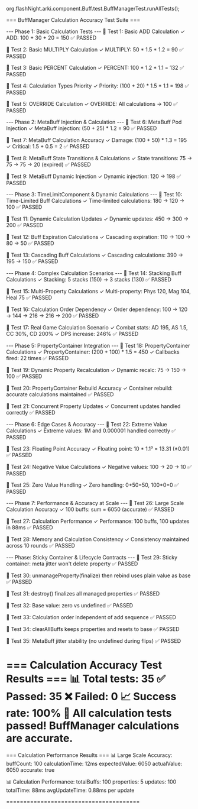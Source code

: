 org.flashNight.arki.component.Buff.test.BuffManagerTest.runAllTests();


=== BuffManager Calculation Accuracy Test Suite ===

--- Phase 1: Basic Calculation Tests ---
🧪 Test 1: Basic ADD Calculation
  ✓ ADD: 100 + 30 + 20 = 150
  ✅ PASSED

🧪 Test 2: Basic MULTIPLY Calculation
  ✓ MULTIPLY: 50 * 1.5 * 1.2 = 90
  ✅ PASSED

🧪 Test 3: Basic PERCENT Calculation
  ✓ PERCENT: 100 * 1.2 * 1.1 = 132
  ✅ PASSED

🧪 Test 4: Calculation Types Priority
  ✓ Priority: (100 + 20) * 1.5 * 1.1 = 198
  ✅ PASSED

🧪 Test 5: OVERRIDE Calculation
  ✓ OVERRIDE: All calculations → 100
  ✅ PASSED


--- Phase 2: MetaBuff Injection & Calculation ---
🧪 Test 6: MetaBuff Pod Injection
  ✓ MetaBuff injection: (50 + 25) * 1.2 = 90
  ✅ PASSED

🧪 Test 7: MetaBuff Calculation Accuracy
  ✓ Damage: (100 + 50) * 1.3 = 195
  ✓ Critical: 1.5 + 0.5 = 2
  ✅ PASSED

🧪 Test 8: MetaBuff State Transitions & Calculations
  ✓ State transitions: 75 → 75 → 75 → 20 (expired)
  ✅ PASSED

🧪 Test 9: MetaBuff Dynamic Injection
  ✓ Dynamic injection: 120 → 198
  ✅ PASSED


--- Phase 3: TimeLimitComponent & Dynamic Calculations ---
🧪 Test 10: Time-Limited Buff Calculations
  ✓ Time-limited calculations: 180 → 120 → 100
  ✅ PASSED

🧪 Test 11: Dynamic Calculation Updates
  ✓ Dynamic updates: 450 → 300 → 200
  ✅ PASSED

🧪 Test 12: Buff Expiration Calculations
  ✓ Cascading expiration: 110 → 100 → 80 → 50
  ✅ PASSED

🧪 Test 13: Cascading Buff Calculations
  ✓ Cascading calculations: 390 → 195 → 150
  ✅ PASSED


--- Phase 4: Complex Calculation Scenarios ---
🧪 Test 14: Stacking Buff Calculations
  ✓ Stacking: 5 stacks (150) → 3 stacks (130)
  ✅ PASSED

🧪 Test 15: Multi-Property Calculations
  ✓ Multi-property: Phys 120, Mag 104, Heal 75
  ✅ PASSED

🧪 Test 16: Calculation Order Dependency
  ✓ Order dependency: 100 → 120 → 144 → 216 → 216 → 200
  ✅ PASSED

🧪 Test 17: Real Game Calculation Scenario
  ✓ Combat stats: AD 195, AS 1.5, CC 30%, CD 200%
  ✓ DPS increase: 246%
  ✅ PASSED


--- Phase 5: PropertyContainer Integration ---
🧪 Test 18: PropertyContainer Calculations
  ✓ PropertyContainer: (200 + 100) * 1.5 = 450
  ✓ Callbacks fired: 22 times
  ✅ PASSED

🧪 Test 19: Dynamic Property Recalculation
  ✓ Dynamic recalc: 75 → 150 → 100
  ✅ PASSED

🧪 Test 20: PropertyContainer Rebuild Accuracy
  ✓ Container rebuild: accurate calculations maintained
  ✅ PASSED

🧪 Test 21: Concurrent Property Updates
  ✓ Concurrent updates handled correctly
  ✅ PASSED


--- Phase 6: Edge Cases & Accuracy ---
🧪 Test 22: Extreme Value Calculations
  ✓ Extreme values: 1M and 0.000001 handled correctly
  ✅ PASSED

🧪 Test 23: Floating Point Accuracy
  ✓ Floating point: 10 * 1.1³ = 13.31 (±0.01)
  ✅ PASSED

🧪 Test 24: Negative Value Calculations
  ✓ Negative values: 100 → 20 → 10
  ✅ PASSED

🧪 Test 25: Zero Value Handling
  ✓ Zero handling: 0+50=50, 100*0=0
  ✅ PASSED


--- Phase 7: Performance & Accuracy at Scale ---
🧪 Test 26: Large Scale Calculation Accuracy
  ✓ 100 buffs: sum = 6050 (accurate)
  ✅ PASSED

🧪 Test 27: Calculation Performance
  ✓ Performance: 100 buffs, 100 updates in 88ms
  ✅ PASSED

🧪 Test 28: Memory and Calculation Consistency
  ✓ Consistency maintained across 10 rounds
  ✅ PASSED


--- Phase: Sticky Container & Lifecycle Contracts ---
🧪 Test 29: Sticky container: meta jitter won't delete property
  ✅ PASSED

🧪 Test 30: unmanageProperty(finalize) then rebind uses plain value as base
  ✅ PASSED

🧪 Test 31: destroy() finalizes all managed properties
  ✅ PASSED

🧪 Test 32: Base value: zero vs undefined
  ✅ PASSED

🧪 Test 33: Calculation order independent of add sequence
  ✅ PASSED

🧪 Test 34: clearAllBuffs keeps properties and resets to base
  ✅ PASSED

🧪 Test 35: MetaBuff jitter stability (no undefined during flips)
  ✅ PASSED


=== Calculation Accuracy Test Results ===
📊 Total tests: 35
✅ Passed: 35
❌ Failed: 0
📈 Success rate: 100%
🎉 All calculation tests passed! BuffManager calculations are accurate.
==============================================

=== Calculation Performance Results ===
📊 Large Scale Accuracy:
   buffCount: 100
   calculationTime: 12ms
   expectedValue: 6050
   actualValue: 6050
   accurate: true

📊 Calculation Performance:
   totalBuffs: 100
   properties: 5
   updates: 100
   totalTime: 88ms
   avgUpdateTime: 0.88ms per update

=======================================